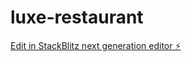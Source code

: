 # luxe-restaurant

[Edit in StackBlitz next generation editor ⚡️](https://stackblitz.com/~/github.com/HassanMostafaa/luxe-restaurant)